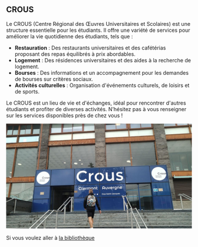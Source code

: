 ## CROUS

Le CROUS (Centre Régional des Œuvres Universitaires et Scolaires) est une structure essentielle pour les étudiants. Il offre une variété de services pour améliorer la vie quotidienne des étudiants, tels que :

- **Restauration** : Des restaurants universitaires et des cafétérias proposant des repas équilibrés à prix abordables.
- **Logement** : Des résidences universitaires et des aides à la recherche de logement.
- **Bourses** : Des informations et un accompagnement pour les demandes de bourses sur critères sociaux.
- **Activités culturelles** : Organisation d'événements culturels, de loisirs et de sports.

Le CROUS est un lieu de vie et d'échanges, idéal pour rencontrer d'autres étudiants et profiter de diverses activités. N’hésitez pas à vous renseigner sur les services disponibles près de chez vous !

![CROUS](./crous.jpg)

Si vous voulez aller à [la bibliothèque](Bibliothèque.md)